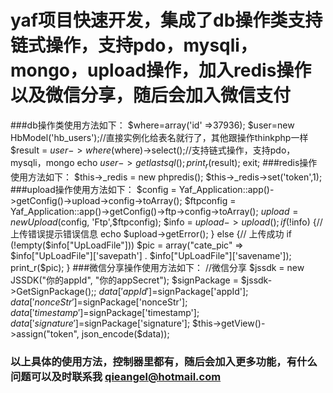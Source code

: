 yaf项目快速开发，集成了db操作类支持链式操作，支持pdo，mysqli，mongo，upload操作，加入redis操作以及微信分享，随后会加入微信支付
===================================
###db操作类使用方法如下：
       	  $where=array('id' =>37936);
   	  $user=new HbModel('hb_users');//直接实例化给表名就行了，其他跟操作thinkphp一样
	  $result = $user->where($where)->select();//支持链式操作，支持pdo，mysqli，mongo
	  echo $user->getlastsql();
	  print_r($result);
	  exit;
###redis操作使用方法如下：
          $this->_redis = new phpredis();
          $this->_redis->set('token',1);
###upload操作使用方法如下：
            $config = Yaf_Application::app()->getConfig()->upload->config->toArray();
            $ftpconfig = Yaf_Application::app()->getConfig()->ftp->config->toArray();
            $upload = new Upload($config, 'Ftp',$ftpconfig); 
            $info = $upload->upload();
            if (!$info) {// 上传错误提示错误信息
                echo $upload->getError();
            } else {// 上传成功
                if (!empty($info["UpLoadFile"]))
                    $pic = array("cate_pic" => $info["UpLoadFile"]['savepath'] . $info["UpLoadFile"]['savename']);
                print_r($pic);
            }
###微信分享操作使用方法如下：
            //微信分享
        $jssdk = new JSSDK("你的appId", "你的appSecret");
        $signPackage = $jssdk->GetSignPackage();;
        $data['appId']=$signPackage['appId'];
        $data['nonceStr']=$signPackage['nonceStr'];
        $data['timestamp']=$signPackage['timestamp'];
        $data['signature']=$signPackage['signature'];
        $this->getView()->assign("token", json_encode($data));
### 以上具体的使用方法，控制器里都有，随后会加入更多功能，有什么问题可以及时联系我 qieangel@hotmail.com
